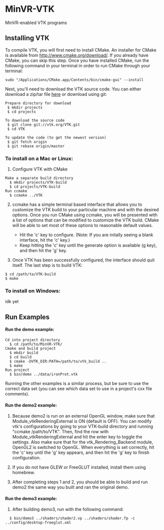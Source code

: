 # MinVR-VTK
MinVR-enabled VTK programs
## Installing VTK
To compile VTK, you will first need to install CMake. An installer for CMake is
available from http://www.cmake.org/download/. If you already have CMake, you can skip this step. Once you have installed CMake, run the following command in your terminal in order to run CMake through your terminal:
```
sudo "/Applications/CMake.app/Contents/bin/cmake-gui" --install
```

Next, you'll need to download the VTK source code. You can either download a zip/tar file [here](http://www.vtk.org/download/) or download using git:
```
Prepare directory for download
 $ mkdir projects
 $ cd projects

To download the source code 
 $ git clone git://vtk.org/VTK.git
 $ cd VTK
 
To update the code (to get the newest version)
 $ git fetch origin
 $ git rebase origin/master
```
### To install on a Mac or Linux:
1. Configure VTK with CMake
```
Make a separate build directory
  $ mkdir projects/VTK-build
  $ cd projects/VTK-build
Run ccmake
  $ ccmake ../VTK
```
2. ccmake has a simple terminal based interface that allows you to customize the VTK build to your particular machine and
with the desired options. Once you run CMake using ccmake, you will be presented with a list of options that can be modified to customize the VTK build. CMake will be able to set most of these options to reasonable default values. 
    - Hit the 'c' key to configure. (Note: If you are initally seeing a blank interface, hit the 'c' key.) 
    - Keep hitting the 'c' key until the generate option is available (g key), and then hit the 'g' key. 
    
3. Once VTK has been successfully configured, the interface should quit itself. The last step is to build VTK:
```
$ cd /path/to/VTK-build
$ make
```
### To install on Windows:
idk yet

## Run Examples
#### Run the demo example:
```
Cd into project directory
  $ cd /path/to/MinVR-VTK/
Cmake and build project
  $ mkdir build
  $ cd build
  $ cmake -DVTK_DIR:PATH=/path/to/vtk_build ..
  $ make
Run project
  $ bin/demo ../data/ironProt.vtk
```
Running the other examples is a similar process, but be sure to use the correct data set (you can see which data set to use in a project's cxx file comments). 

#### Run the demo2 example:
1. Because demo2 is run on an external OpenGL window, make sure that Module_vtkRenderingExternal is ON (default is OFF). You can modify vtk's configurations by going to your VTK-build directory and running "ccmake /path/to/VTK". Then, find the row with Module_vtkRenderingExternal and hit the enter key to toggle the settings. Also make sure that for the vtk_Rendering_Backend module, OpenGL2 is switched to OpenGL. When everything is set correctly, hit the 'c' key until the 'g' key appears, and then hit the 'g' key to finish configuration. 

2. If you do not have GLEW or FreeGLUT installed, install them using homebrew.

3. After completing steps 1 and 2, you should be able to build and run demo2 the same way you built and ran the original demo.

#### Run the demo3 example: 
1. After building demo3, run with the following command:
```
  $ bin/demo3 ../shaders/shader2.vp ../shaders/shader.fp -c ../config/desktop-freeglut.xml
```
